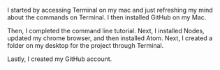 I started by accessing Terminal on my mac and just refreshing my mind about the commands on Terminal. I then installed GitHub on my Mac.

Then, I completed the command line tutorial. Next, I installed Nodes, updated my chrome browser, and then installed Atom. Next, I created a folder on my desktop for the project through Terminal.

Lastly, I created my GitHub account.
